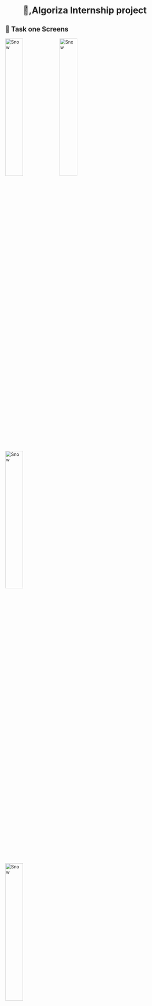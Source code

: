 
<h1 align="center"> 👋,Algoriza Internship project </h1>

## 📱 Task one Screens

<div class="column">
 <div class="row">
   <img src="https://user-images.githubusercontent.com/72301777/176323521-8849c887-d6d1-4c60-90e9-53b3d28acd14.jpg" alt="Snow" style="width:33.33%" >
    <img src="https://user-images.githubusercontent.com/72301777/176323521-8849c887-d6d1-4c60-90e9-53b3d28acd14.jpg" alt="Snow" style="width:33.33%"  >
    <img src="https://user-images.githubusercontent.com/72301777/176323521-8849c887-d6d1-4c60-90e9-53b3d28acd14.jpg" alt="Snow" style="width:33.33%"  >
  
</div>
 </div>
      
   <div class="row">
  <div class="column">
    <img src="https://user-images.githubusercontent.com/72301777/176323521-8849c887-d6d1-4c60-90e9-53b3d28acd14.jpg" alt="Snow" style="width:33.33%">
  </div>
  <div class="column">
    <img src="https://user-images.githubusercontent.com/72301777/176323521-8849c887-d6d1-4c60-90e9-53b3d28acd14.jpg" alt="Forest" style="width:33.33%">
  </div>
  <div class="column">
    <img src="https://user-images.githubusercontent.com/72301777/176323521-8849c887-d6d1-4c60-90e9-53b3d28acd14.jpg" alt="Mountains" style="width:33.33%">
  </div>
</div>
